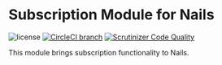 # Subscription Module for Nails

![license](https://img.shields.io/badge/license-MIT-green.svg)
[![CircleCI branch](https://img.shields.io/circleci/project/github/nails/module-subscription.svg)](https://circleci.com/gh/nails/module-subscription)
[![Scrutinizer Code Quality](https://scrutinizer-ci.com/g/nails/module-subscription/badges/quality-score.png)](https://scrutinizer-ci.com/g/nails/module-subscription)

This module brings subscription functionality to Nails.
